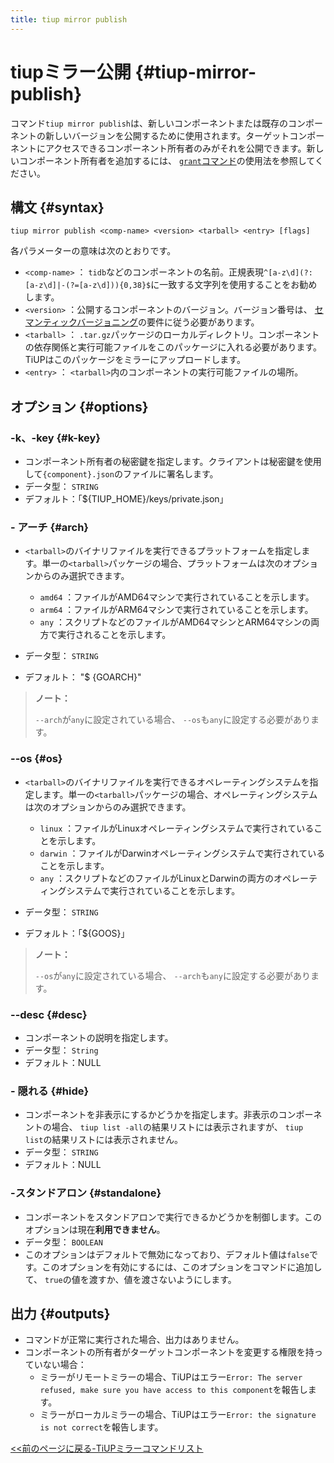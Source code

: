 ```yaml
---
title: tiup mirror publish
---
```


# tiupミラー公開 {#tiup-mirror-publish}

コマンド`tiup mirror publish`は、新しいコンポーネントまたは既存のコンポーネントの新しいバージョンを公開するために使用されます。ターゲットコンポーネントにアクセスできるコンポーネント所有者のみがそれを公開できます。新しいコンポーネント所有者を追加するには、 [`grant`コマンド](/tiup/tiup-command-mirror-grant.md)の使用法を参照してください。

## 構文 {#syntax}

```shell
tiup mirror publish <comp-name> <version> <tarball> <entry> [flags]
```

各パラメーターの意味は次のとおりです。

-   `<comp-name>` ： `tidb`などのコンポーネントの名前。正規表現`^[a-z\d](?:[a-z\d]|-(?=[a-z\d])){0,38}$`に一致する文字列を使用することをお勧めします。
-   `<version>` ：公開するコンポーネントのバージョン。バージョン番号は、 [セマンティックバージョニング](https://semver.org/)の要件に従う必要があります。
-   `<tarball>` ： `.tar.gz`パッケージのローカルディレクトリ。コンポーネントの依存関係と実行可能ファイルをこのパッケージに入れる必要があります。 TiUPはこのパッケージをミラーにアップロードします。
-   `<entry>` ： `<tarball>`内のコンポーネントの実行可能ファイルの場所。

## オプション {#options}

### -k、-key {#k-key}

-   コンポーネント所有者の秘密鍵を指定します。クライアントは秘密鍵を使用して`{component}.json`のファイルに署名します。
-   データ型： `STRING`
-   デフォルト：「${TIUP_HOME}/keys/private.json」

### - アーチ {#arch}

-   `<tarball>`のバイナリファイルを実行できるプラットフォームを指定します。単一の`<tarball>`パッケージの場合、プラットフォームは次のオプションからのみ選択できます。

    -   `amd64` ：ファイルがAMD64マシンで実行されていることを示します。
    -   `arm64` ：ファイルがARM64マシンで実行されていることを示します。
    -   `any` ：スクリプトなどのファイルがAMD64マシンとARM64マシンの両方で実行されることを示します。

-   データ型： `STRING`

-   デフォルト： &quot;$ {GOARCH}&quot;

> <strong>ノート：</strong>
>
> `--arch`が`any`に設定されている場合、 `--os`も`any`に設定する必要があります。

### --os {#os}

-   `<tarball>`のバイナリファイルを実行できるオペレーティングシステムを指定します。単一の`<tarball>`パッケージの場合、オペレーティングシステムは次のオプションからのみ選択できます。

    -   `linux` ：ファイルがLinuxオペレーティングシステムで実行されていることを示します。
    -   `darwin` ：ファイルがDarwinオペレーティングシステムで実行されていることを示します。
    -   `any` ：スクリプトなどのファイルがLinuxとDarwinの両方のオペレーティングシステムで実行されていることを示します。

-   データ型： `STRING`

-   デフォルト：「${GOOS}」

> <strong>ノート：</strong>
>
> `--os`が`any`に設定されている場合、 `--arch`も`any`に設定する必要があります。

### --desc {#desc}

-   コンポーネントの説明を指定します。
-   データ型： `String`
-   デフォルト：NULL

### - 隠れる {#hide}

-   コンポーネントを非表示にするかどうかを指定します。非表示のコンポーネントの場合、 `tiup list -all`の結果リストには表示されますが、 `tiup list`の結果リストには表示されません。
-   データ型： `STRING`
-   デフォルト：NULL

### -スタンドアロン {#standalone}

-   コンポーネントをスタンドアロンで実行できるかどうかを制御します。このオプションは現在<strong>利用できません</strong>。
-   データ型： `BOOLEAN`
-   このオプションはデフォルトで無効になっており、デフォルト値は`false`です。このオプションを有効にするには、このオプションをコマンドに追加して、 `true`の値を渡すか、値を渡さないようにします。

## 出力 {#outputs}

-   コマンドが正常に実行された場合、出力はありません。
-   コンポーネントの所有者がターゲットコンポーネントを変更する権限を持っていない場合：
    -   ミラーがリモートミラーの場合、TiUPはエラー`Error: The server refused, make sure you have access to this component`を報告します。
    -   ミラーがローカルミラーの場合、TiUPはエラー`Error: the signature is not correct`を報告します。

[&lt;&lt;前のページに戻る-TiUPミラーコマンドリスト](/tiup/tiup-command-mirror.md#command-list)
